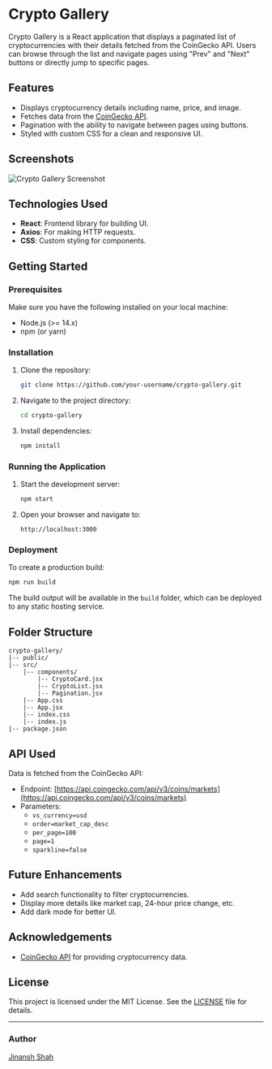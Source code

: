 # Crypto Gallery

Crypto Gallery is a React application that displays a paginated list of cryptocurrencies with their details fetched from the CoinGecko API. Users can browse through the list and navigate pages using "Prev" and "Next" buttons or directly jump to specific pages.

## Features
- Displays cryptocurrency details including name, price, and image.
- Fetches data from the [CoinGecko API](https://www.coingecko.com/en/api).
- Pagination with the ability to navigate between pages using buttons.
- Styled with custom CSS for a clean and responsive UI.

## Screenshots
![Crypto Gallery Screenshot](#)

## Technologies Used
- **React**: Frontend library for building UI.
- **Axios**: For making HTTP requests.
- **CSS**: Custom styling for components.

## Getting Started

### Prerequisites
Make sure you have the following installed on your local machine:
- Node.js (>= 14.x)
- npm (or yarn)

### Installation
1. Clone the repository:
   ```bash
   git clone https://github.com/your-username/crypto-gallery.git
   ```
2. Navigate to the project directory:
   ```bash
   cd crypto-gallery
   ```
3. Install dependencies:
   ```bash
   npm install
   ```

### Running the Application
1. Start the development server:
   ```bash
   npm start
   ```
2. Open your browser and navigate to:
   ```
   http://localhost:3000
   ```

### Deployment
To create a production build:
```bash
npm run build
```
The build output will be available in the `build` folder, which can be deployed to any static hosting service.

## Folder Structure
```
crypto-gallery/
|-- public/
|-- src/
    |-- components/
        |-- CryptoCard.jsx
        |-- CryptoList.jsx
        |-- Pagination.jsx
    |-- App.css
    |-- App.jsx
    |-- index.css
    |-- index.js
|-- package.json
```

## API Used
Data is fetched from the CoinGecko API:
- Endpoint: [https://api.coingecko.com/api/v3/coins/markets](https://api.coingecko.com/api/v3/coins/markets)
- Parameters:
  - `vs_currency=usd`
  - `order=market_cap_desc`
  - `per_page=100`
  - `page=1`
  - `sparkline=false`

## Future Enhancements
- Add search functionality to filter cryptocurrencies.
- Display more details like market cap, 24-hour price change, etc.
- Add dark mode for better UI.

## Acknowledgements
- [CoinGecko API](https://www.coingecko.com/en/api) for providing cryptocurrency data.

## License
This project is licensed under the MIT License. See the [LICENSE](LICENSE) file for details.

---

### Author
[Jinansh Shah](https://github.com/your-username)


